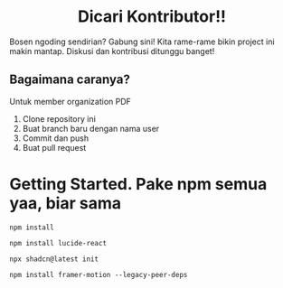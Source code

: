 <h1 align="center">
  Dicari Kontributor!!
</h1>

Bosen ngoding sendirian? Gabung sini! Kita rame-rame bikin project ini makin mantap. Diskusi dan kontribusi ditunggu banget!

## Bagaimana caranya?

Untuk member organization PDF
1. Clone repository ini
2. Buat branch baru dengan nama user
3. Commit dan push
4. Buat pull request


# Getting Started. Pake npm semua yaa, biar sama

```
npm install
```
```
npm install lucide-react
```
```
npx shadcn@latest init
```
```
npm install framer-motion --legacy-peer-deps
```
